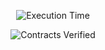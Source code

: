 <p align="center">
  <img src="https://img.shields.io/badge/Execution%20Time-26ms-00FF00?style=for-the-badge&logo=flash&logoColor=white" alt="Execution Time">
</p>

<p align="center">
  <img src="https://img.shields.io/badge/✅%20Contracts-Verified-blueviolet?style=for-the-badge" alt="Contracts Verified">
</p>
